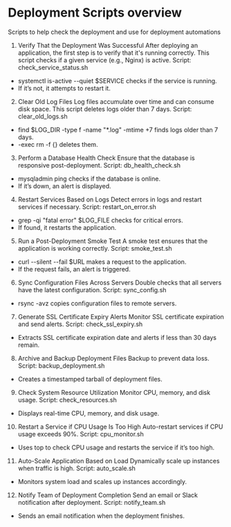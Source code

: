 # Deployment Scripts overview
Scripts to help check the deployment and use for deployment automations
1. Verify That the Deployment Was Successful
After deploying an application, the first step is to verify that it's running correctly. This script checks if a given service (e.g., Nginx) is active.
Script: check_service_status.sh
- systemctl is-active --quiet $SERVICE checks if the service is running.
- If it’s not, it attempts to restart it.

2. Clear Old Log Files
Log files accumulate over time and can consume disk space. This script deletes logs older than 7 days.
Script: clear_old_logs.sh
- find $LOG_DIR -type f -name "*.log" -mtime +7 finds logs older than 7 days.
- -exec rm -f {} deletes them.

3. Perform a Database Health Check
Ensure that the database is responsive post-deployment.
Script: db_health_check.sh
- mysqladmin ping checks if the database is online.
- If it’s down, an alert is displayed.

4. Restart Services Based on Logs
Detect errors in logs and restart services if necessary.
Script: restart_on_error.sh
- grep -qi "fatal error" $LOG_FILE checks for critical errors.
- If found, it restarts the application.

5. Run a Post-Deployment Smoke Test
A smoke test ensures that the application is working correctly.
Script: smoke_test.sh
- curl --silent --fail $URL makes a request to the application.
- If the request fails, an alert is triggered.

6. Sync Configuration Files Across Servers
Double checks that all servers have the latest configuration.
Script: sync_config.sh
- rsync -avz copies configuration files to remote servers.

7. Generate SSL Certificate Expiry Alerts
Monitor SSL certificate expiration and send alerts.
Script: check_ssl_expiry.sh
- Extracts SSL certificate expiration date and alerts if less than 30 days remain.

8. Archive and Backup Deployment Files
Backup to prevent data loss.
Script: backup_deployment.sh
- Creates a timestamped tarball of deployment files.

9. Check System Resource Utilization
Monitor CPU, memory, and disk usage.
Script: check_resources.sh
- Displays real-time CPU, memory, and disk usage.

10. Restart a Service if CPU Usage Is Too High
Auto-restart services if CPU usage exceeds 90%.
Script: cpu_monitor.sh
- Uses top to check CPU usage and restarts the service if it’s too high.

11. Auto-Scale Application Based on Load
Dynamically scale up instances when traffic is high.
Script: auto_scale.sh
- Monitors system load and scales up instances accordingly.

12. Notify Team of Deployment Completion
Send an email or Slack notification after deployment.
Script: notify_team.sh
- Sends an email notification when the deployment finishes.
